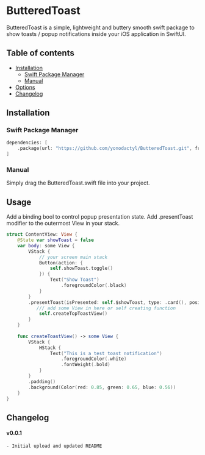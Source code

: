# ButteredToast

ButteredToast is a simple, lightweight and buttery smooth swift package to show toasts / popup notifications inside your iOS application in SwiftUI.

## Table of contents
- [Installation](#installation)
    + [Swift Package Manager](#swift-package-manager)
    + [Manual](#manual)
- [Options](#options)
- [Changelog](#changelog)

## Installation

### Swift Package Manager
```swift
dependencies: [
    .package(url: "https://github.com/yonodactyl/ButteredToast.git", from: "0.0.1")
]
```

### Manual
Simply drag the ButteredToast.swift file into your project.

## Usage

Add a binding bool to control popup presentation state.
Add .presentToast modifier to the outermost View in your stack.

```swift
struct ContentView: View {
    @State var showToast = false
    var body: some View {
        VStack {
            // your screen main stack
            Button(action: {
                self.showToast.toggle()
            }) {
                Text("Show Toast")
                    .foregroundColor(.black)
            }
        }
        .presentToast(isPresented: self.$showToast, type: .card(), position: .bottom) {
           /// add some View in here or self creating function
            self.createTopToastView()
        }
    }
    
    func createToastView() -> some View {
        VStack {
            HStack {
                Text("This is a test toast notification")
                    .foregroundColor(.white)
                    .fontWeight(.bold)
            }
        }
        .padding()
        .background(Color(red: 0.85, green: 0.65, blue: 0.56))
    }
}
```

## Changelog

#### v0.0.1
    - Initial upload and updated README
